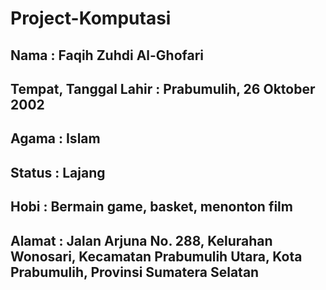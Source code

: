 # Project-Komputasi
## Nama : Faqih Zuhdi Al-Ghofari
## Tempat, Tanggal Lahir : Prabumulih, 26 Oktober 2002
## Agama : Islam
## Status : Lajang
## Hobi : Bermain game, basket, menonton film
## Alamat : Jalan Arjuna No. 288, Kelurahan Wonosari, Kecamatan Prabumulih Utara, Kota Prabumulih, Provinsi Sumatera Selatan

